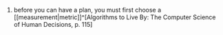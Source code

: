 1. before you can have a plan, you must first choose a [[measurement|metric]]^[Algorithms to Live By: The Computer Science of Human Decisions, p. 115]
